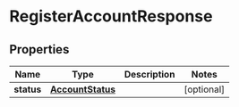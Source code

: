 

# RegisterAccountResponse


## Properties

| Name | Type | Description | Notes |
|------------ | ------------- | ------------- | -------------|
|**status** | [**AccountStatus**](AccountStatus.md) |  |  [optional] |



